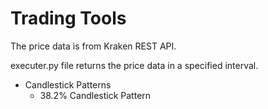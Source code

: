 # Trading Tools

The price data is from Kraken REST API. 

executer.py file returns the price data in a specified interval.

- Candlestick Patterns
  - 38.2% Candlestick Pattern
